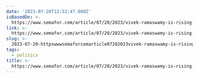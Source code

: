 ```yaml
---
date: '2023-07-20T12:52:47.000Z'
isBasedOn: >-
  https://www.semafor.com/article/07/20/2023/vivek-ramaswamy-is-rising-in-the-polls-his-rivals-dont-seem-to-care
link: >-
  https://www.semafor.com/article/07/20/2023/vivek-ramaswamy-is-rising-in-the-polls-his-rivals-dont-seem-to-care
slug: >-
  2023-07-20-httpswwwsemaforcomarticle07202023vivek-ramaswamy-is-rising-in-the-polls-his-rivals-dont-seem-to-care
tags:
  - politics
title: >-
  https://www.semafor.com/article/07/20/2023/vivek-ramaswamy-is-rising-in-the-polls-his-rivals-dont-seem-to-care
---
```


